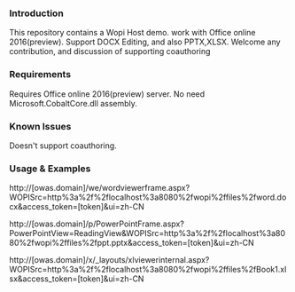 ### Introduction

This repository contains a Wopi Host demo.
work with Office online 2016(preview). 
Support DOCX Editing, and also PPTX,XLSX.
Welcome any contribution, and discussion of supporting coauthoring

### Requirements

Requires Office online 2016(preview) server. 
No need Microsoft.CobaltCore.dll assembly. 

### Known Issues

Doesn't support coauthoring.

### Usage & Examples

http://[owas.domain]/we/wordviewerframe.aspx?WOPISrc=http%3a%2f%2flocalhost%3a8080%2fwopi%2ffiles%2fword.docx&access_token=[token]&ui=zh-CN 

http://[owas.domain]/p/PowerPointFrame.aspx?PowerPointView=ReadingView&WOPISrc=http%3a%2f%2flocalhost%3a8080%2fwopi%2ffiles%2fppt.pptx&access_token=[token]&ui=zh-CN 

http://[owas.domain]/x/_layouts/xlviewerinternal.aspx?WOPISrc=http%3a%2f%2flocalhost%3a8080%2fwopi%2ffiles%2fBook1.xlsx&access_token=[token]&ui=zh-CN
